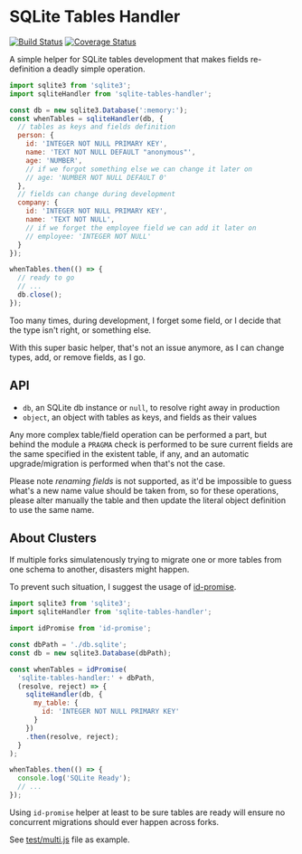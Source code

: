 # SQLite Tables Handler

[![Build Status](https://travis-ci.com/WebReflection/sqlite-tables-handler.svg?branch=main)](https://travis-ci.com/WebReflection/sqlite-tables-handler) [![Coverage Status](https://coveralls.io/repos/github/WebReflection/sqlite-tables-handler/badge.svg?branch=main)](https://coveralls.io/github/WebReflection/sqlite-tables-handler?branch=main)

A simple helper for SQLite tables development that makes fields re-definition a deadly simple operation.

```js
import sqlite3 from 'sqlite3';
import sqliteHandler from 'sqlite-tables-handler';

const db = new sqlite3.Database(':memory:');
const whenTables = sqliteHandler(db, {
  // tables as keys and fields definition
  person: {
    id: 'INTEGER NOT NULL PRIMARY KEY',
    name: 'TEXT NOT NULL DEFAULT "anonymous"',
    age: 'NUMBER',
    // if we forgot something else we can change it later on
    // age: 'NUMBER NOT NULL DEFAULT 0'
  },
  // fields can change during development
  company: {
    id: 'INTEGER NOT NULL PRIMARY KEY',
    name: 'TEXT NOT NULL',
    // if we forget the employee field we can add it later on
    // employee: 'INTEGER NOT NULL'
  }
});

whenTables.then(() => {
  // ready to go
  // ...
  db.close();
});
```

Too many times, during development, I forget some field, or I decide that the type isn't right, or something else.

With this super basic helper, that's not an issue anymore, as I can change types, add, or remove fields, as I go.

## API

  * `db`, an SQLite db instance or `null`, to resolve right away in production
  * `object`, an object with tables as keys, and fields as their values

Any more complex table/field operation can be performed a part, but behind the module a `PRAGMA` check is performed to be sure current fields are the same specified in the existent table, if any, and an automatic upgrade/migration is performed when that's not the case.

Please note *renaming fields* is not supported, as it'd be impossible to guess what's a new name value should be taken from, so for these operations, please alter manually the table and then update the literal object definition to use the same name.


## About Clusters

If multiple forks simulatenously trying to migrate one or more tables from one schema to another, disasters might happen.

To prevent such situation, I suggest the usage of [id-promise](https://github.com/WebReflection/id-promise#readme).

```js
import sqlite3 from 'sqlite3';
import sqliteHandler from 'sqlite-tables-handler';

import idPromise from 'id-promise';

const dbPath = './db.sqlite';
const db = new sqlite3.Database(dbPath);

const whenTables = idPromise(
  'sqlite-tables-handler:' + dbPath,
  (resolve, reject) => {
    sqliteHandler(db, {
      my_table: {
        id: 'INTEGER NOT NULL PRIMARY KEY'
      }
    })
    .then(resolve, reject);
  }
);

whenTables.then(() => {
  console.log('SQLite Ready');
  // ...
});
```

Using `id-promise` helper at least to be sure tables are ready will ensure no concurrent migrations should ever happen across forks.

See [test/multi.js](./test/multi.js) file as example.
